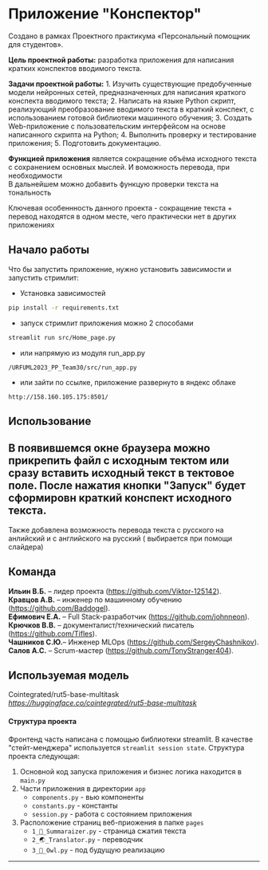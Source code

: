 # Приложение "Конспектор"

Создано в рамках Проектного практикума «Персональный помощник для студентов».

**Цель проектной работы:** разработка приложения для написания кратких конспектов вводимого текста.

**Задачи проектной работы:**
    1.	Изучить существующие предобученные модели нейронных сетей, предназначенных для написания краткого конспекта вводимого текста;
    2.	Написать на языке Python скрипт, реализующий преобразование вводимого текста в краткий конспект, с использованием готовой библиотеки машинного обучения;
    3.	Создать Web-приложение с пользовательским интерфейсом на основе написанного скрипта на Python;
    4.	Выполнить проверку и тестирование приложения;
    5.	Подготовить документацию.

**Функцией приложения** является сокращение объёма исходного текста с сохранением основных мыслей. И воможность перевода, при необходимости  
В дальнейшем можно добавить функцую проверки текста на тональность  

Ключевая особеннность данного проекта - сокращение текста + перевод находятся в одном месте, чего практически нет в других приложениях


## Начало работы

Что бы запустить приложение, нужно установить зависимости и запустить стримлит:
 - Установка зависимостей
```bash
pip install -r requirements.txt
```
 - запуск стримлит приложения можно 2 способами
```bash
streamlit run src/Home_page.py
```
- или напрямую из модуля run_app.py
```
/URFUML2023_PP_Team30/src/run_app.py
```
- или зайти по ссылке, приложение развернуто в яндекс облаке
```
http://158.160.105.175:8501/
```
## Использование

В появившемся окне браузера можно прикрепить файл с исходным тектом или сразу вставить исходный текст в тектовое поле. 
После нажатия кнопки "Запуск" будет сформировн краткий конспект исходного текста.
---
Также добавлена возможность перевода текста с русского на анлийский и с английского на русский ( выбирается при помощи слайдера)


## Команда

**Ильин В.Б.** – лидер проекта (https://github.com/Viktor-125142).     
**Кравцов А.В.** – инженер по машинному обучению (https://github.com/Baddogel).      
**Ефимович Е.А.** – Full Stack-разработчик (https://github.com/johnneon).     
**Крючков В.В.** – документалист/технический писатель (https://github.com/Tifles).    
**Чашников С.Ю.**– Инженер MLOps (https://github.com/SergeyChashnikov).     
**Салов А.С.** – Scrum-мастер (https://github.com/TonyStranger404).    

## Используемая модель

Сointegrated/rut5-base-multitask 
*https://huggingface.co/cointegrated/rut5-base-multitask*

#### Структура проекта

Фронтенд часть написана с помощью библиотеки streamlit. В качестве "стейт-менджера" используется `streamlit session state`. Структура проекта следующая:
1. Основной код запуска приложения и бизнес логика находится в `main.py`
2. Части приложения в директории `app`
    - `components.py` - вью компоненты
    - `constants.py` - константы
    - `session.py` - работа с состоянием приложения  
3. Расположение страниц веб-приожения в папке `pages`
    - `1_📝_Summaraizer.py` - страница сжатия текста
    - `2_🌏_Translator.py` - переводчик
    - `3_🦉_Owl.py` - под будущую реализацию 
---

    